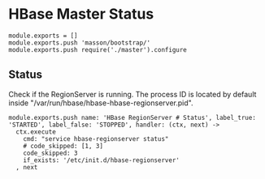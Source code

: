 
# HBase Master Status

    module.exports = []
    module.exports.push 'masson/bootstrap/'
    module.exports.push require('./master').configure

## Status

Check if the RegionServer is running. The process ID is located by default
inside "/var/run/hbase/hbase-hbase-regionserver.pid".

    module.exports.push name: 'HBase RegionServer # Status', label_true: 'STARTED', label_false: 'STOPPED', handler: (ctx, next) ->
      ctx.execute
        cmd: "service hbase-regionserver status"
        # code_skipped: [1, 3]
        code_skipped: 3
        if_exists: '/etc/init.d/hbase-regionserver'
      , next



